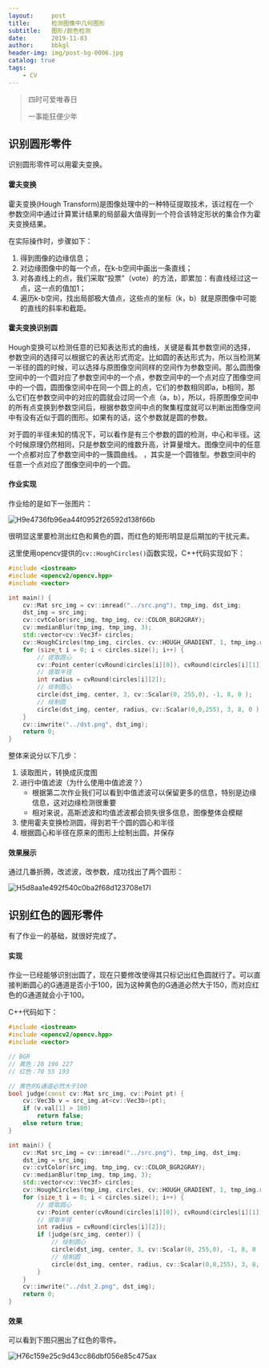 ```yaml
---
layout:     post
title:      检测图像中几何图形
subtitle:   图形/颜色检测
date:       2019-11-03
author:     bbkgl
header-img: img/post-bg-0006.jpg
catalog: true
tags:
    - CV
---
```


> 四时可爱唯春日
>
> 一事能狂便少年

## 识别圆形零件

识别圆形零件可以用霍夫变换。

#### 霍夫变换

霍夫变换(Hough Transform)是图像处理中的一种特征提取技术，该过程在一个参数空间中通过计算累计结果的局部最大值得到一个符合该特定形状的集合作为霍夫变换结果。

在实际操作时，步骤如下：
1. 得到图像的边缘信息；
2. 对边缘图像中的每一个点，在k-b空间中画出一条直线；
3. 对各直线上的点，我们采取“投票”（vote）的方法，即累加：有直线经过这一点，这一点的值加1；
4. 遍历k-b空间，找出局部极大值点，这些点的坐标（k，b）就是原图像中可能的直线的斜率和截距。

#### 霍夫变换识别圆

Hough变换可以检测任意的已知表达形式的曲线，关键是看其参数空间的选择，参数空间的选择可以根据它的表达形式而定。比如圆的表达形式为，所以当检测某一半径的圆的时候，可以选择与原图像空间同样的空间作为参数空间。那么圆图像空间中的一个圆对应了参数空间中的一个点，参数空间中的一个点对应了图像空间中的一个圆，圆图像空间中在同一个圆上的点，它们的参数相同即a，b相同，那么它们在参数空间中的对应的圆就会过同一个点（a，b），所以，将原图像空间中的所有点变换到参数空间后，根据参数空间中点的聚集程度就可以判断出图像空间中有没有近似于圆的图形。如果有的话，这个参数就是圆的参数。

对于圆的半径未知的情况下，可以看作是有三个参数的圆的检测，中心和半径。这个时候原理仍然相同，只是参数空间的维数升高，计算量增大。图像空间中的任意一个点都对应了参数空间中的一簇圆曲线。 ，其实是一个圆锥型。参数空间中的任意一个点对应了图像空间中的一个圆。

#### 作业实现

作业给的是如下一张图片：

![H9e4736fb96ea44f0952f26592d138f66b](../cloud_img/H9e4736fb96ea44f0952f26592d138f66b.png)

很明显这里要检测出红色和黄色的圆，而红色的矩形明显是后期加的干扰元素。

这里使用opencv提供的`cv::HoughCircles()`函数实现，C++代码实现如下：

```cpp
#include <iostream>
#include <opencv2/opencv.hpp>
#include <vector>

int main() {
    cv::Mat src_img = cv::imread("../src.png"), tmp_img, dst_img;
    dst_img = src_img;
    cv::cvtColor(src_img, tmp_img, cv::COLOR_BGR2GRAY);
    cv::medianBlur(tmp_img, tmp_img, 3);
    std::vector<cv::Vec3f> circles;
    cv::HoughCircles(tmp_img, circles, cv::HOUGH_GRADIENT, 1, tmp_img.rows/5, 60, 30, 0, 0);
    for (size_t i = 0; i < circles.size(); i++) {
        // 提取圆心
        cv::Point center(cvRound(circles[i][0]), cvRound(circles[i][1]));
        // 提取半径
        int radius = cvRound(circles[i][2]);
        // 绘制圆心
        circle(dst_img, center, 3, cv::Scalar(0, 255,0), -1, 8, 0 );
        // 绘制圆
        circle(dst_img, center, radius, cv::Scalar(0,0,255), 3, 8, 0 );
    }
    cv::imwrite("../dst.png", dst_img);
    return 0;
}
```

整体来说分以下几步：

1. 读取图片，转换成灰度图
2. 进行中值滤波（为什么使用中值滤波？）
   - 根据第二次作业我们可以看到中值滤波可以保留更多的信息，特别是边缘信息，这对边缘检测很重要
   - 相对来说，高斯滤波和均值滤波都会损失很多信息，图像整体会模糊
3. 使用霍夫变换检测圆，得到若干个圆的圆心和半径
4. 根据圆心和半径在原来的图形上绘制出圆，并保存

#### 效果展示

通过几番折腾，改滤波，改参数，成功找出了两个圆形：

![H5d8aa1e492f540c0ba2f68d123708e17I](../cloud_img/H5d8aa1e492f540c0ba2f68d123708e17I.png)

## 识别红色的圆形零件

有了作业一的基础，就很好完成了。

#### 实现

作业一已经能够识别出圆了，现在只要修改使得其只标记出红色圆就行了。可以直接判断圆心的G通道是否小于100，因为这种黄色的G通道必然大于150，而对应红色的G通道就会小于100。

C++代码如下：

```cpp
#include <iostream>
#include <opencv2/opencv.hpp>
#include <vector>

// BGR
// 黄色：28 196 227
// 红色：70 55 193

// 黄色的G通道必然大于100
bool judge(const cv::Mat src_img, cv::Point pt) {
    cv::Vec3b v = src_img.at<cv::Vec3b>(pt);
    if (v.val[1] > 100)
        return false;
    else return true;
}

int main() {
    cv::Mat src_img = cv::imread("../src.png"), tmp_img, dst_img;
    dst_img = src_img;
    cv::cvtColor(src_img, tmp_img, cv::COLOR_BGR2GRAY);
    cv::medianBlur(tmp_img, tmp_img, 3);
    std::vector<cv::Vec3f> circles;
    cv::HoughCircles(tmp_img, circles, cv::HOUGH_GRADIENT, 1, tmp_img.rows/5, 60, 30, 0, 0);
    for (size_t i = 0; i < circles.size(); i++) {
        // 提取圆心
        cv::Point center(cvRound(circles[i][0]), cvRound(circles[i][1]));
        // 提取半径
        int radius = cvRound(circles[i][2]);
        if (judge(src_img, center)) {
            // 绘制圆心
            circle(dst_img, center, 3, cv::Scalar(0, 255,0), -1, 8, 0 );
            // 绘制圆
            circle(dst_img, center, radius, cv::Scalar(0,0,255), 3, 8, 0 );
        }
    }
    cv::imwrite("../dst_2.png", dst_img);
    return 0;
}
```

#### 效果

可以看到下图只圈出了红色的零件。

![H76c159e25c9d43cc86dbf056e85c475ax](../cloud_img/H76c159e25c9d43cc86dbf056e85c475ax.png)
